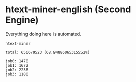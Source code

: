 # htext-miner-english (Second Engine)

Everything doing here is automated.

```
htext-miner

total: 6566/9523 (68.94886065315552%)

job0: 1478
job1: 1672
job2: 2236
job3: 1180
```
